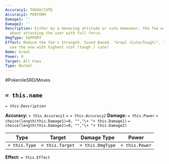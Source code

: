```yaml
---
Accuracy1: TOUGH/CUTE
Accuracy2: PERFORM
Damage1: ''
Damage2: ''
Description: Either by a menacing attitude or cute demeanor, the foe will be unsure
  about attacking the user with full force.
DmgType: SUPPORT
Effect: Reduce the foe's Strength. Sound Based. "Growl (Cute/Tough)", the user should
  use the one with highest stat (tough / cute)
Name: Growl
Power: 0
Target: All Foes
Type: Normal
---
```


#PokeroleSRD/Moves

## `= this.name` 
*`= this.Description`*

**Accuracy:** `= this.Accuracy1` + `= this.Accuracy2`
**Damage:** `= this.Power` `= choice(length(this.Damage1)=0, "","\+ "+ this.Damage1)` `= choice(length(this.Damage2)=0, "","\+ "+ this.Damage2)`

| Type          | Target          | Damage Type          | Power          |
| ------------- | --------------- | ---------------- | -------------- |
| `= this.Type` | `= this.Target` | `= this.DmgType` | `= this.Power` | 

**Effect:** `= this.Effect`